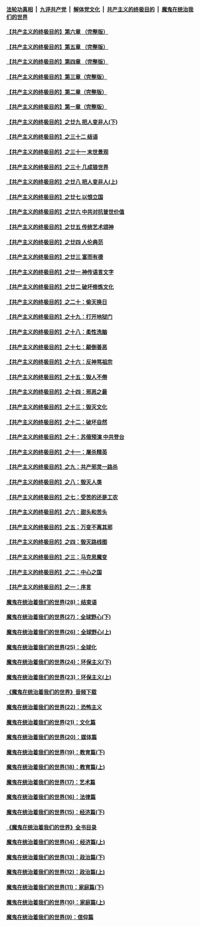 

####  [法轮功真相](../../../../basic/blob/master/README.md?t=06060331) &nbsp;|&nbsp; [九评共产党](../../../../9ping.md/blob/master/README.md?t=06060331) &nbsp;|&nbsp; [解体党文化](../../../../jtdwh.md/blob/master/README.md?t=06060331)  &nbsp;|&nbsp; [共产主义的终极目的](../../../../gczydzjmd.md/blob/master/README.md?t=06060331) &nbsp;|&nbsp; [魔鬼在统治我们的世界](../../../../mgztzwmdsj.md/blob/master/README.md?t=06060331) 

#### [【共产主义的终极目的】第六章 （完整版）](../pages/nsc422/n11428913.md?t=06060331) 

#### [【共产主义的终极目的】第五章 （完整版）](../pages/nsc422/n11428912.md?t=06060331) 

#### [【共产主义的终极目的】第四章 （完整版）](../pages/nsc422/n11428907.md?t=06060331) 

#### [【共产主义的终极目的】第三章（完整版）](../pages/nsc422/n11428848.md?t=06060331) 

#### [【共产主义的终极目的】第二章（完整版）](../pages/nsc422/n11428831.md?t=06060331) 

#### [【共产主义的终极目的】第一章（完整版）](../pages/nsc422/n11417651.md?t=06060331) 

#### [【共产主义的终极目的】之廿九 把人变非人(下)](../pages/nsc422/n11344140.md?t=06060331) 

#### [【共产主义的终极目的】之三十二 结语](../pages/nsc422/n11360535.md?t=06060331) 

#### [【共产主义的终极目的】之三十一 末世景观](../pages/nsc422/n11351129.md?t=06060331) 

#### [【共产主义的终极目的】之三十 几成狼世界](../pages/nsc422/n11348280.md?t=06060331) 

#### [【共产主义的终极目的】之廿八 把人变非人(上)](../pages/nsc422/n11340492.md?t=06060331) 

#### [【共产主义的终极目的】之廿七 以恨立国](../pages/nsc422/n11336944.md?t=06060331) 

#### [【共产主义的终极目的】之廿六 中共对抗普世价值](../pages/nsc422/n11324785.md?t=06060331) 

#### [【共产主义的终极目的】之廿五 传统艺术颂神](../pages/nsc422/n11296396.md?t=06060331) 

#### [【共产主义的终极目的】之廿四 人伦典范](../pages/nsc422/n11296397.md?t=06060331) 

#### [【共产主义的终极目的】之廿三 富而有德](../pages/nsc422/n11283598.md?t=06060331) 

#### [【共产主义的终极目的】之廿一 神传语言文字](../pages/nsc422/n11263265.md?t=06060331) 

#### [【共产主义的终极目的】之廿二 破坏修炼文化](../pages/nsc422/n11245728.md?t=06060331) 

#### [【共产主义的终极目的】之二十：偷天换日](../pages/nsc422/n11238846.md?t=06060331) 

#### [【共产主义的终极目的】之十九：打开地狱门](../pages/nsc422/n11206376.md?t=06060331) 

#### [【共产主义的终极目的】之十八：柔性洗脑](../pages/nsc422/n11199994.md?t=06060331) 

#### [【共产主义的终极目的】之十七：颠倒善恶](../pages/nsc422/n11179782.md?t=06060331) 

#### [【共产主义的终极目的】之十六：反神骂祖宗](../pages/nsc422/n11166798.md?t=06060331) 

#### [【共产主义的终极目的】之十五：毁人不倦](../pages/nsc422/n11166792.md?t=06060331) 

#### [【共产主义的终极目的】之十四：邪恶之最](../pages/nsc422/n11150249.md?t=06060331) 

#### [【共产主义的终极目的】之十三：毁灭文化](../pages/nsc422/n11135227.md?t=06060331) 

#### [【共产主义的终极目的】之十二：破坏自然](../pages/nsc422/n11135214.md?t=06060331) 

#### [【共产主义的终极目的】之十：苏俄预演 中共登台](../pages/nsc422/n11118424.md?t=06060331) 

#### [【共产主义的终极目的】之十一：屠杀精英](../pages/nsc422/n11118442.md?t=06060331) 

#### [【共产主义的终极目的】之九：共产邪灵一路杀](../pages/nsc422/n11114139.md?t=06060331) 

#### [【共产主义的终极目的】之八：毁灭人类](../pages/nsc422/n11108503.md?t=06060331) 

#### [【共产主义的终极目的】之七：受苦的还是工农](../pages/nsc422/n11101809.md?t=06060331) 

#### [【共产主义的终极目的】之六：甜头和苦头](../pages/nsc422/n11096971.md?t=06060331) 

#### [【共产主义的终极目的】之五：万变不离其邪](../pages/nsc422/n11091285.md?t=06060331) 

#### [【共产主义的终极目的】之四：毁灭路线图](../pages/nsc422/n11086284.md?t=06060331) 

#### [【共产主义的终极目的】之三：马克思魔变](../pages/nsc422/n11061941.md?t=06060331) 

#### [【共产主义的终极目的】之二：中心之国](../pages/nsc422/n11047728.md?t=06060331) 

#### [【共产主义的终极目的】之一：序言](../pages/nsc422/n11086077.md?t=06060331) 

#### [魔鬼在统治着我们的世界(28)：结束语](../pages/nsc422/n10936246.md?t=06060331) 

#### [魔鬼在统治着我们的世界(27)：全球野心(下)](../pages/nsc422/n10928319.md?t=06060331) 

#### [魔鬼在统治着我们的世界(26)：全球野心(上)](../pages/nsc422/n10900318.md?t=06060331) 

#### [魔鬼在统治着我们的世界(25)：全球化](../pages/nsc422/n10788205.md?t=06060331) 

#### [魔鬼在统治着我们的世界(24)：环保主义(下)](../pages/nsc422/n10695307.md?t=06060331) 

#### [魔鬼在统治着我们的世界(23)：环保主义(上)](../pages/nsc422/n10688613.md?t=06060331) 

#### [《魔鬼在统治着我们的世界》音频下载](../pages/nsc422/n10635553.md?t=06060331) 

#### [魔鬼在统治着我们的世界(22)：恐怖主义](../pages/nsc422/n10614727.md?t=06060331) 

#### [魔鬼在统治着我们的世界(21)：文化篇](../pages/nsc422/n10597706.md?t=06060331) 

#### [魔鬼在统治着我们的世界(20)：媒体篇](../pages/nsc422/n10586579.md?t=06060331) 

#### [魔鬼在统治着我们的世界(19)：教育篇(下)](../pages/nsc422/n10564808.md?t=06060331) 

#### [魔鬼在统治着我们的世界(18)：教育篇(上)](../pages/nsc422/n10526970.md?t=06060331) 

#### [魔鬼在统治着我们的世界(17)：艺术篇](../pages/nsc422/n10499093.md?t=06060331) 

#### [魔鬼在统治着我们的世界(16)：法律篇](../pages/nsc422/n10485969.md?t=06060331) 

#### [魔鬼在统治着我们的世界(15)：经济篇(下)](../pages/nsc422/n10469975.md?t=06060331) 

#### [《魔鬼在统治着我们的世界》全书目录](../pages/nsc422/n10464261.md?t=06060331) 

#### [魔鬼在统治着我们的世界(14)：经济篇(上)](../pages/nsc422/n10457370.md?t=06060331) 

#### [魔鬼在统治着我们的世界(13)：政治篇(下)](../pages/nsc422/n10448270.md?t=06060331) 

#### [魔鬼在统治着我们的世界(12)：政治篇(上)](../pages/nsc422/n10444576.md?t=06060331) 

#### [魔鬼在统治着我们的世界(11)：家庭篇(下)](../pages/nsc422/n10440961.md?t=06060331) 

#### [魔鬼在统治着我们的世界(10)：家庭篇(上)](../pages/nsc422/n10435448.md?t=06060331) 

#### [魔鬼在统治着我们的世界(9)：信仰篇](../pages/nsc422/n10432159.md?t=06060331) 

